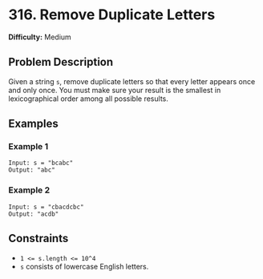 # 316. Remove Duplicate Letters

**Difficulty:** Medium

## Problem Description

Given a string `s`, remove duplicate letters so that every letter appears once and only once. You must make sure your result is the smallest in lexicographical order among all possible results.

## Examples

### Example 1
```
Input: s = "bcabc"
Output: "abc"
```

### Example 2
```
Input: s = "cbacdcbc"
Output: "acdb"
```

## Constraints

- `1 <= s.length <= 10^4`
- `s` consists of lowercase English letters.
